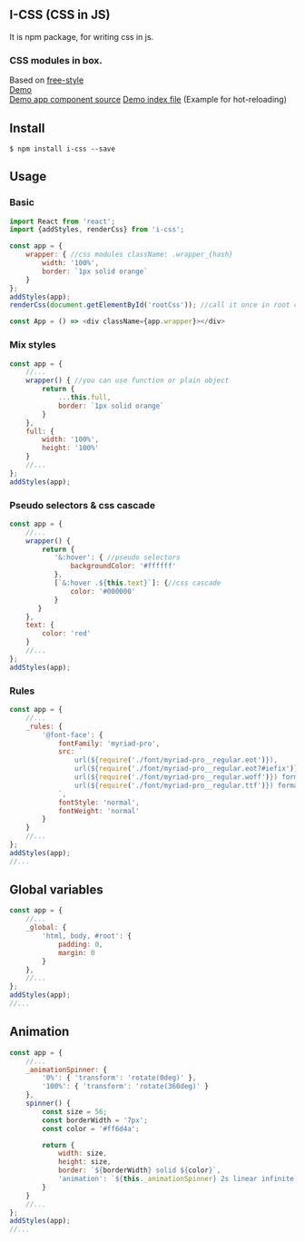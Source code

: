## I-CSS (CSS in JS)
It is npm package, for writing css in js.

### CSS modules in box.
Based on [free-style](https://github.com/blakeembrey/free-style)
<br />[Demo](https://irom-io.github.io/i-css/)
<br />
[Demo app component source](https://github.com/irom-io/i-css/blob/master/src/examples/simple/app.js)
[Demo index file](https://github.com/irom-io/i-css/blob/master/src/examples/simple/index.js) (Example for hot-reloading)

## Install

```
$ npm install i-css --save
```

## Usage

### Basic
```javascript
import React from 'react';
import {addStyles, renderCss} from 'i-css';

const app = {
    wrapper: { //css modules className: .wrapper_{hash}
        width: '100%',
        border: `1px solid orange`
    }
};
addStyles(app);
renderCss(document.getElementById('rootCss')); //call it once in root component

const App = () => <div className={app.wrapper}></div>
```

### Mix styles
```javascript
const app = {
    //...
    wrapper() { //you can use function or plain object
        return {
            ...this.full,
            border: `1px solid orange`
        }
    },
    full: {
        width: '100%',
        height: '100%'
    }
    //...
};
addStyles(app);
```

### Pseudo selectors & css cascade
```javascript
const app = {
    //...
    wrapper() {
        return {
           '&:hover': { //pseudo selectors
               backgroundColor: '#ffffff'
           },
           [`&:hover .${this.text}`]: {//css cascade
               color: '#000000'
           }
       }
    },
    text: {
        color: 'red'
    }
    //...
};
addStyles(app);
```

### Rules
```javascript
const app = {
    //...
    _rules: {
        '@font-face': {
            fontFamily: 'myriad-pro',
            src: `
                url(${require('./font/myriad-pro__regular.eot')}), 
                url(${require('./font/myriad-pro__regular.eot?#iefix')}) format('embedded-opentype'),
                url(${require('./font/myriad-pro__regular.woff')}) format('woff'),
                url(${require('./font/myriad-pro__regular.ttf')}) format('truetype')
            `,
            fontStyle: 'normal',
            fontWeight: 'normal'
        }
    }
    //...
};
addStyles(app);
//...
```

## Global variables
```javascript
const app = {
    //...
    _global: {
        'html, body, #root': {
            padding: 0,
            margin: 0
        }
    },
    //...
};
addStyles(app);
//...
```

## Animation
```javascript
const app = {
    //...
    _animationSpinner: {
        '0%': { 'transform': 'rotate(0deg)' },
        '100%': { 'transform': 'rotate(360deg)' }
    },
    spinner() {
        const size = 56;
        const borderWidth = '7px';
        const color = '#ff6d4a';

        return {
            width: size,
            height: size,
            border: `${borderWidth} solid ${color}`,
            'animation': `${this._animationSpinner} 2s linear infinite`
        }
    }
    //...
};
addStyles(app);
//...
```